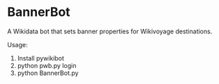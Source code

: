 BannerBot
=========

A Wikidata bot that sets banner properties for Wikivoyage destinations.

Usage:

1. Install pywikibot
2. python pwb.py login
3. python BannerBot.py
